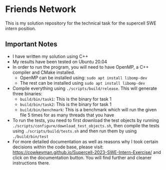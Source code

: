# Friends Network

This is my solution repository for the technical task for the supercell SWE intern position.

## Important Notes

* I have written my solution using C++
* My results have been tested on Ubuntu 20.04
* In order to run the program, you will need to have OpenMP, a C++ compiler and CMake installed.
    * OpenMP can be installed using: `sudo apt install libomp-dev`
    * The rest can be installed using `sudo apt install libomp-dev`
* Compile everything using `./scripts/build/release`. This will generate three binaries:
    * `build/bin/task1`: This is the binary for task 1
    * `build/bin/task2`: This is the binary for task 1
    * `build/bin/benchmark`: This is a benchmark which will run the given file 5 times for as many threads that you have
* To run the tests, you need to first download the test objects by running `./scripts/configure/download_test_objects.sh`, then compile the tests using `./scripts/build/tests.sh` and then run them by using `./build/bin/test`
* For more detailed documentation as well as reasons why I took certain decisions within the code base, please visit: <https://cowkeyman.github.io/Supercell-2023-SWE-Intern-Exercise/> and click on the documentation button. You will find further and cleaner instructions there.
